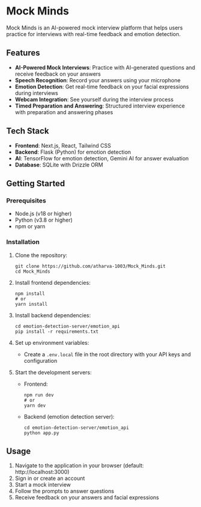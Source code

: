 # Mock Minds

Mock Minds is an AI-powered mock interview platform that helps users practice for interviews with real-time feedback and emotion detection.

## Features

- **AI-Powered Mock Interviews**: Practice with AI-generated questions and receive feedback on your answers
- **Speech Recognition**: Record your answers using your microphone
- **Emotion Detection**: Get real-time feedback on your facial expressions during interviews
- **Webcam Integration**: See yourself during the interview process
- **Timed Preparation and Answering**: Structured interview experience with preparation and answering phases

## Tech Stack

- **Frontend**: Next.js, React, Tailwind CSS
- **Backend**: Flask (Python) for emotion detection
- **AI**: TensorFlow for emotion detection, Gemini AI for answer evaluation
- **Database**: SQLite with Drizzle ORM

## Getting Started

### Prerequisites

- Node.js (v18 or higher)
- Python (v3.8 or higher)
- npm or yarn

### Installation

1. Clone the repository:
   ```
   git clone https://github.com/atharva-1003/Mock_Minds.git
   cd Mock_Minds
   ```

2. Install frontend dependencies:
   ```
   npm install
   # or
   yarn install
   ```

3. Install backend dependencies:
   ```
   cd emotion-detection-server/emotion_api
   pip install -r requirements.txt
   ```

4. Set up environment variables:
   - Create a `.env.local` file in the root directory with your API keys and configuration

5. Start the development servers:
   - Frontend:
     ```
     npm run dev
     # or
     yarn dev
     ```
   - Backend (emotion detection server):
     ```
     cd emotion-detection-server/emotion_api
     python app.py
     ```

## Usage

1. Navigate to the application in your browser (default: http://localhost:3000)
2. Sign in or create an account
3. Start a mock interview
4. Follow the prompts to answer questions
5. Receive feedback on your answers and facial expressions

